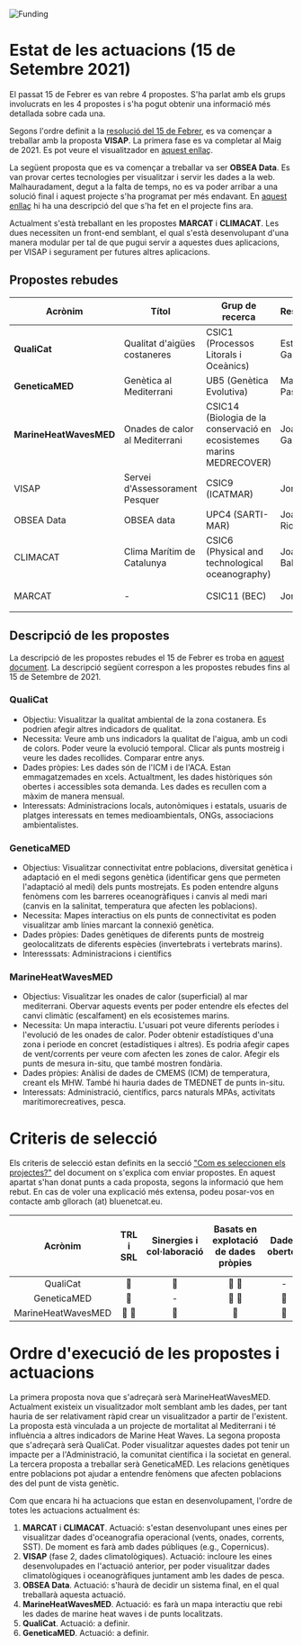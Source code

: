 ![Funding](https://github.com/BlueNetCatAccio4/BlueNetCatAccio4.github.io/blob/main/img/logos.png)
# Estat de les actuacions (15 de Setembre 2021)
El passat 15 de Febrer es van rebre 4 propostes. S'ha parlat amb els grups involucrats en les 4 propostes i s'ha pogut obtenir una informació més detallada sobre cada una. 

Segons l'ordre definit a la [resolució del 15 de Febrer](resolucio_actuacions_15_febrer.md), es va començar a treballar amb la proposta **VISAP**. La primera fase es va completar al Maig de 2021. Es pot veure el visualitzador en [aquest enllaç](https://bluenetcataccio4.github.io/VISAP/). 

La següent proposta que es va començar a treballar va ser **OBSEA Data**. Es van provar certes tecnologies per visualitzar i servir les dades a la web. Malhauradament, degut a la falta de temps, no es va poder arribar a una solució final i aquest projecte s'ha programat per més endavant. En [aquest enllaç](https://github.com/BlueNetCatAccio4/BlueNetCatAccio4.github.io/tree/main/OBSEA) hi ha una descripció del que s'ha fet en el projecte fins ara.

Actualment s'està treballant en les propostes **MARCAT** i **CLIMACAT**. Les dues necessiten un front-end semblant, el qual s'està desenvolupant d'una manera modular per tal de que pugui servir a aquestes dues aplicacions, per VISAP i segurament per futures altres aplicacions.

## Propostes rebudes
| Acrònim        | Títol                       | Grup de recerca | Responsable      | Estat |
| --------------- | ---------------           | ---------------  |  --------------- | -------------- |
| **QualiCat**         | Qualitat d'aigües costaneres | CSIC1 (Processos Litorals i Oceànics) |Esther Garcés |:gift: Nova proposta|
|**GeneticaMED**     | Genètica al Mediterrani | UB5 (Genètica Evolutiva) |Marta Pascual |:gift: Nova proposta|
| **MarineHeatWavesMED**    | Onades de calor al Mediterrani  | CSIC14 (Biologia de la conservació en ecosistemes marins MEDRECOVER) |Joaquim Garrabou |:gift: Nova proposta|
| VISAP          | Servei d'Assessorament Pesquer | CSIC9 (ICATMAR)   | Jordi Ribera | :white_check_mark: Primera fase completada|
| OBSEA Data     | OBSEA data                 | UPC4 (SARTI-MAR)   |  Joaquin del Rio | :stopwatch:	En espera |
| CLIMACAT       | Clima Marítim de Catalunya   | CSIC6 (Physical and technological oceanography) |Joaquim Ballabrera | :hammer_and_wrench:	En desenvolupament|
| MARCAT         | - | CSIC11 (BEC) |Jordi Isern | :hammer_and_wrench:	En desenvolupament |

## Descripció de les propostes
La descripció de les propostes rebudes el 15 de Febrer es troba en [aquest document](resolucio_actuacions_15_febrer.md). La descripció següent correspon a les propostes rebudes fins al 15 de Setembre de 2021.

### QualiCat
- Objectiu: Visualitzar la qualitat ambiental de la zona costanera. Es podrien afegir altres indicadors de qualitat.
- Necessita: Veure amb uns indicadors la qualitat de l'aigua, amb un codi de colors. Poder veure la evolució temporal. Clicar als punts mostreig i veure les dades recollides. Comparar entre anys.
- Dades pròpies: Les dades són de l'ICM i de l'ACA. Estan emmagatzemades en xcels. Actualtment, les dades històriques són obertes i accessibles sota demanda. Les dades es recullen com a màxim de manera mensual.
- Interessats: Administracions locals, autonòmiques i estatals, usuaris de platges interessats en temes medioambientals, ONGs, associacions ambientalistes.

### GeneticaMED
- Objectius: Visualitzar connectivitat entre poblacions, diversitat genètica i adaptació en el medi segons genètica (identificar gens que permeten l'adaptació al medi) dels punts mostrejats. Es poden entendre alguns fenòmens com les barreres oceanogràfiques i canvis al medi mari (canvis en la salinitat, temperatura que afecten les poblacions).
- Necessita: Mapes interactius on els punts de connectivitat es poden visualitzar amb línies marcant la connexió genètica.
- Dades pròpies: Dades genètiques de diferents punts de mostreig geolocalitzats de diferents espècies (invertebrats i vertebrats marins).
- Interesssats: Administracions i científics

### MarineHeatWavesMED
- Objectius: Visualitzar les onades de calor (superficial) al mar mediterrani. Obervar aquests events per poder entendre els efectes del canvi climàtic (escalfament) en els ecosistemes marins.
- Necessita: Un mapa interactiu. L'usuari pot veure diferents períodes i l'evolució de les onades de calor. Poder obtenir estadístiques d'una zona i periode en concret (estadístiques i altres). Es podria afegir capes de vent/corrents per veure com afecten les zones de calor. Afegir els punts de mesura in-situ, que també mostren fondària.
- Dades pròpies: Anàlisi de dades de CMEMS (ICM) de temperatura, creant els MHW. També hi hauria dades de TMEDNET de punts in-situ.
- Interessats: Administració, científics, parcs naturals MPAs, activitats marítimorecreatives, pesca.


# Criteris de selecció
Els criteris de selecció estan definits en la secció ["Com es seleccionen els projectes?"](propostes_actuacions.md#com-es-seleccionen-els-projectes) del document on s'explica com enviar propostes. En aquest apartat s'han donat punts a cada proposta, segons la informació que hem rebut. En cas de voler una explicació més extensa, podeu posar-vos en contacte amb gllorach (at) bluenetcat.eu.

| Acrònim        | TRL i SRL  | Sinergies i col·laboració | Basats en explotació de dades pròpies | Dades obertes |  Accessibilitat i maduresa de dades | Ajuda tècnica | Associat a un projecte o contracte |
| :-----------: | :-----------: | :-----------: | :-----------: | :-----------: | :-----------: | :-----------: | :-----------: |
|     QualiCat |       &#x1F535;|     &#x1F535;  | &#x1F535; &#x1F535;|-        |&#x1F535;|&#x1F535;|&#x1F535; &#x1F535;|           
|    GeneticaMED |     &#x1F535;|        -      | &#x1F535; &#x1F535;| &#x1F535;|&#x1F535;|&#x1F535;|     &#x1F535;           |           
|MarineHeatWavesMED| &#x1F535;  &#x1F535;| &#x1F535;| &#x1F535;|       &#x1F535;|&#x1F535; &#x1F535; &#x1F535;|&#x1F535;|&#x1F535; &#x1F535;|           

# Ordre d'execució de les propostes i actuacions
La primera proposta nova que s'adreçarà serà MarineHeatWavesMED. Actualment existeix un visualitzador molt semblant amb les dades, per tant hauria de ser relativament ràpid crear un visualitzador a partir de l'existent. La proposta està vinculada a un projecte de mortalitat al Mediterrani i té influència a altres indicadors de Marine Heat Waves. La segona proposta que s'adreçarà serà QualiCat. Poder visualitzar aquestes dades pot tenir un impacte per a l'Administració, la comunitat científica i la societat en general. La tercera proposta a treballar serà GeneticaMED. Les relacions genètiques entre poblacions pot ajudar a entendre fenòmens que afecten poblacions des del punt de vista genètic.

Com que encara hi ha actuacions que estan en desenvolupament, l'ordre de totes les actuacions actualment és:
1. **MARCAT** i **CLIMACAT**. Actuació: s'estan desenvolupant unes eines per visualitzar dades d'oceanografia operacional (vents, onades, corrents, SST). De moment es farà amb dades públiques (e.g., Copernicus).
2. **VISAP** (fase 2, dades climatològiques). Actuació: incloure les eines desenvolupades en l'actuació anterior, per poder visualitzar dades climatològiques i oceanogràfiques juntament amb les dades de pesca.
3. **OBSEA Data**. Actuació: s'haurà de decidir un sistema final, en el qual treballarà aquesta actuació.
4. **MarineHeatWavesMED**. Actuació: es farà un mapa interactiu que rebi les dades de marine heat waves i de punts localitzats.
5. **QualiCat**. Actuació: a definir.
6. **GeneticaMED**. Actuació: a definir.





